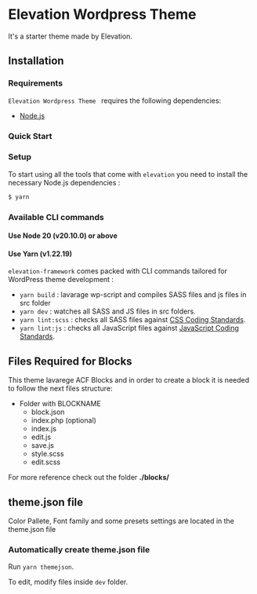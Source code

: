# Elevation Wordpress Theme

It's a starter theme made by Elevation.

## Installation

### Requirements

`Elevation Wordpress Theme ` requires the following dependencies:

- [Node.js](https://nodejs.org/)

### Quick Start

### Setup

To start using all the tools that come with `elevation` you need to install the necessary Node.js dependencies :

```sh
$ yarn
```

### Available CLI commands

#### Use Node 20 (v20.10.0) or above

#### Use Yarn (v1.22.19)

`elevation-framework` comes packed with CLI commands tailored for WordPress theme development :

- `yarn build` : lavarage wp-script and compiles SASS files and js files in src folder
- `yarn dev` : watches all SASS and JS files in src folders.
- `yarn lint:scss` : checks all SASS files against [CSS Coding Standards](https://developer.wordpress.org/coding-standards/wordpress-coding-standards/css/).
- `yarn lint:js` : checks all JavaScript files against [JavaScript Coding Standards](https://developer.wordpress.org/coding-standards/wordpress-coding-standards/javascript/).

## Files Required for Blocks

This theme lavarege ACF Blocks and in order to create a block it is needed to follow the next files structure:

- Folder with BLOCKNAME
  - block.json
  - index.php (optional)
  - index.js
  - edit.js
  - save.js
  - style.scss
  - edit.scss

For more reference check out the folder **./blocks/**

## theme.json file

Color Pallete, Font family and some presets settings are located in the theme.json file

### Automatically create theme.json file

Run `yarn themejson`.

To edit, modify files inside `dev` folder.
